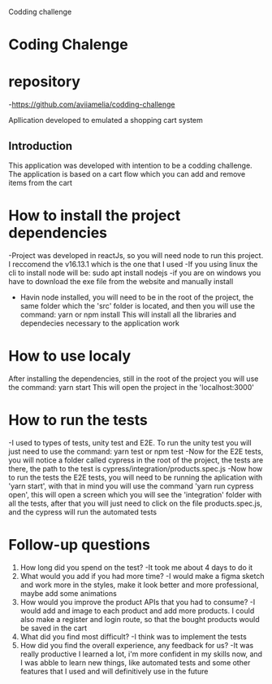 Codding challenge

# Coding Chalenge

# repository

-https://github.com/aviiamelia/codding-challenge

Apllication developed to emulated a shopping cart system

## Introduction

This application was developed with intention to be a codding challenge. The application is based on a cart flow which you can add and remove items from the cart

# How to install the project dependencies

-Project was developed in reactJs, so you will need
node to run this project.
I reccomend the v16.13.1
which is the one that I used
-If you using linux the cli to install node will be: sudo apt install nodejs
-if you are on windows you have to download the exe file from the website and manually install

- Havin node installed, you will need to be in the root of the project, the same folder which the 'src' folder is located, and then you will use the command: yarn
  or npm install
  This will install all the libraries and dependecies necessary to the application work

# How to use localy

After installing the dependencies, still in the root of the project you will use the command:
yarn start
This will open the project in the 'localhost:3000'

# How to run the tests

-I used to types of tests, unity test and E2E. To run the unity test you will just need to use the command:
yarn test or npm test
-Now for the E2E tests, you will notice a folder called cypress in the root of the project, the tests are there, the path to the test is cypress/integration/products.spec.js
-Now how to run the tests the E2E tests, you will need to be running the aplication with 'yarn start', with that in mind you will use the command 'yarn run cypress open', this will open a screen which you will see the 'integration' folder with all the tests, after that you will just need to click on the file products.spec.js, and the cypress will run the automated tests

# Follow-up questions

1. How long did you spend on the test?
   -It took me about 4 days to do it
2. What would you add if you had more time?
   -I would make a figma sketch and work more in the styles, make it look better and more professional, maybe add some animations
3. How would you improve the product APIs that you had to consume?
   -I would add and image to each product and add more products. I could also make a register and login route, so that the bought products would be saved in the cart
4. What did you find most difficult?
   -I think was to implement the tests
5. How did you find the overall experience, any feedback for us?
   -It was really productive I learned a lot, i'm more confident in my skills now, and I was abble to learn new things, like automated tests and some other features that I used and will definitively use in the future
